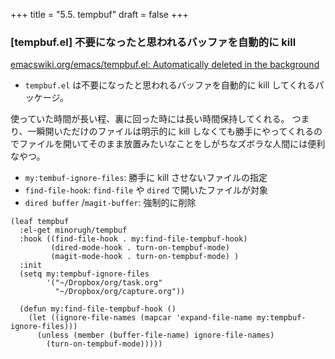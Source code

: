 +++
title = "5.5. tempbuf"
draft = false
+++
### [tempbuf.el] 不要になったと思われるバッファを自動的に kill

[emacswiki.org/emacs/tempbuf.el: Automatically deleted in the background](https://www.emacswiki.org/emacs/tempbuf.el)

* `tempbuf.el` は不要になったと思われるバッファを自動的に kill してくれるパッケージ。

使っていた時間が長い程、裏に回った時には長い時間保持してくれる。
つまり、一瞬開いただけのファイルは明示的に kill しなくても勝手にやってくれるのでファイルを開いてそのまま放置みたいなことをしがちなズボラな人間には便利なやつ。

* `my:tembuf-ignore-files`: 勝手に kill させないファイルの指定
* `find-file-hook`: `find-file` や `dired` で開いたファイルが対象
* `dired buffer` /`magit-buffer`: 強制的に削除

```elisp
(leaf tempbuf
  :el-get minorugh/tempbuf
  :hook ((find-file-hook . my:find-file-tempbuf-hook)
		 (dired-mode-hook . turn-on-tempbuf-mode)
		 (magit-mode-hook . turn-on-tempbuf-mode) )
  :init
  (setq my:tempbuf-ignore-files
		'("~/Dropbox/org/task.org"
          "~/Dropbox/org/capture.org"))

  (defun my:find-file-tempbuf-hook ()
	(let ((ignore-file-names (mapcar 'expand-file-name my:tempbuf-ignore-files)))
      (unless (member (buffer-file-name) ignore-file-names)
		(turn-on-tempbuf-mode)))))
```

